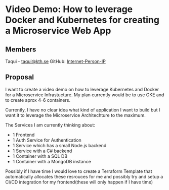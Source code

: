 # Video Demo: How to leverage Docker and Kubernetes for creating a Microservice Web App
## Members

Taqui - taqui@kth.se
GitHub: [Internet-Person-IP](https://github.com/Internet-Person-IP)

## Proposal
I want to create a video demo on how to leverage Kubernetes and Docker for a Microservice Infrastucture. My plan currently would be to use GKE and to create aprox 4-6 containers.

Currently, I have no clear idea what kind of application I want to build but I want it to leverage the Microservice Architechture to the maximum.

The Services I am currently thinking about:

- 1 Frontend
- 1 Auth Service for Authentication
- 1 Service which has a small Node.js backend
- 1 Service with a C# backend
- 1 Container with a SQL DB
- 1 Container with a MongoDB instance

Possibly if I have time I would love to create a Terraform Template that automatically allocates these resrouces for me and possibly try and setup a CI/CD integration for my frontend(these will only happen if I have time)

